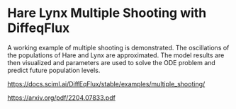 # Hare Lynx Multiple Shooting with DiffeqFlux

A working example of multiple shooting is demonstrated.  The oscillations of the populations of Hare and Lynx are approximated.
The model results are then visualized and parameters are used to solve the ODE problem and predict future population levels.

https://docs.sciml.ai/DiffEqFlux/stable/examples/multiple_shooting/

https://arxiv.org/pdf/2204.07833.pdf
